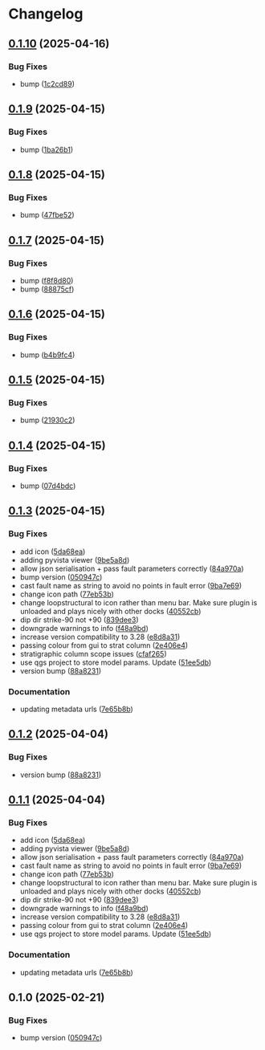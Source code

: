 # Changelog

## [0.1.10](https://github.com/lachlangrose/plugin_loopstructural/compare/v0.1.9...v0.1.10) (2025-04-16)


### Bug Fixes

* bump ([1c2cd89](https://github.com/lachlangrose/plugin_loopstructural/commit/1c2cd89dbcd30035ee0471d4c307edc43629b6ab))

## [0.1.9](https://github.com/lachlangrose/plugin_loopstructural/compare/v0.1.8...v0.1.9) (2025-04-15)


### Bug Fixes

* bump ([1ba26b1](https://github.com/lachlangrose/plugin_loopstructural/commit/1ba26b1ec47d8f2277cd11c484507755bdfc4818))

## [0.1.8](https://github.com/lachlangrose/plugin_loopstructural/compare/v0.1.7...v0.1.8) (2025-04-15)


### Bug Fixes

* bump ([47fbe52](https://github.com/lachlangrose/plugin_loopstructural/commit/47fbe528f07b82fdcc2a2b3f077e404bd3e6d4a4))

## [0.1.7](https://github.com/lachlangrose/plugin_loopstructural/compare/v0.1.6...v0.1.7) (2025-04-15)


### Bug Fixes

* bump ([f8f8d80](https://github.com/lachlangrose/plugin_loopstructural/commit/f8f8d80514484e6a1f57ee7109e35e4cb8533cd9))
* bump ([88875cf](https://github.com/lachlangrose/plugin_loopstructural/commit/88875cfab4bf855408dd0192c826e59bc3d22178))

## [0.1.6](https://github.com/lachlangrose/plugin_loopstructural/compare/v0.1.5...v0.1.6) (2025-04-15)


### Bug Fixes

* bump ([b4b9fc4](https://github.com/lachlangrose/plugin_loopstructural/commit/b4b9fc49bae261ce5bce1fb63d95fc807a469552))

## [0.1.5](https://github.com/lachlangrose/plugin_loopstructural/compare/v0.1.4...v0.1.5) (2025-04-15)


### Bug Fixes

* bump ([21930c2](https://github.com/lachlangrose/plugin_loopstructural/commit/21930c2281f616ab8efca4a58c969c7b46a995f1))

## [0.1.4](https://github.com/lachlangrose/plugin_loopstructural/compare/v0.1.3...v0.1.4) (2025-04-15)


### Bug Fixes

* bump ([07d4bdc](https://github.com/lachlangrose/plugin_loopstructural/commit/07d4bdc4256ee4cd0d64dc9ca434ae98818fba53))

## [0.1.3](https://github.com/lachlangrose/plugin_loopstructural/compare/v0.1.2...v0.1.3) (2025-04-15)


### Bug Fixes

* add icon ([5da68ea](https://github.com/lachlangrose/plugin_loopstructural/commit/5da68ea271ac8d3091c0936b2a30e8c3bbcb0100))
* adding pyvista viewer ([9be5a8d](https://github.com/lachlangrose/plugin_loopstructural/commit/9be5a8dedc985050f2e408aee638c7d4c006b432))
* allow json serialisation + pass fault parameters correctly ([84a970a](https://github.com/lachlangrose/plugin_loopstructural/commit/84a970a672704ff0e88ca7cc4e05c8a6a793ff59))
* bump version ([050947c](https://github.com/lachlangrose/plugin_loopstructural/commit/050947ca6468291ef40c947893215c6f7eb0becc))
* cast fault name as string to avoid no points in fault error ([9ba7e69](https://github.com/lachlangrose/plugin_loopstructural/commit/9ba7e690f6f155adf05f733f671858f1f07e0703))
* change icon path ([77eb53b](https://github.com/lachlangrose/plugin_loopstructural/commit/77eb53be95ffab87e67e2a93afa828f5443c073d))
* change loopstructural to icon rather than menu bar. Make sure plugin is unloaded and plays nicely with other docks ([40552cb](https://github.com/lachlangrose/plugin_loopstructural/commit/40552cb21a629488cde3e167eff7648d49620c55))
* dip dir strike-90 not +90 ([839dee3](https://github.com/lachlangrose/plugin_loopstructural/commit/839dee385b2984eb53469938620222ca5320f509))
* downgrade warnings to info ([f48a9bd](https://github.com/lachlangrose/plugin_loopstructural/commit/f48a9bd08e9cb81fc52444c8d6f9456261a15d6b))
* increase version compatibility to 3.28 ([e8d8a31](https://github.com/lachlangrose/plugin_loopstructural/commit/e8d8a3157943a44c7e4441d76894b9a85be53777))
* passing colour from gui to strat column ([2e406e4](https://github.com/lachlangrose/plugin_loopstructural/commit/2e406e4d34e6ac919b84cdb20a959036ea0d5d55))
* stratigraphic column scope issues ([cfaf265](https://github.com/lachlangrose/plugin_loopstructural/commit/cfaf265864fdd7b7a206270035e3895dae36e2be))
* use qgs project to store model params. Update ([51ee5db](https://github.com/lachlangrose/plugin_loopstructural/commit/51ee5db4e3640cadc421c4714ef58df7d38e7300))
* version bump ([88a8231](https://github.com/lachlangrose/plugin_loopstructural/commit/88a82314da6fbb6a5f5ad334bff4156a7b3872c7))


### Documentation

* updating metadata urls ([7e65b8b](https://github.com/lachlangrose/plugin_loopstructural/commit/7e65b8bb684f45d1657af59374c95cc2f135783e))

## [0.1.2](https://github.com/Loop3D/plugin_loopstructural/compare/v0.1.1...v0.1.2) (2025-04-04)


### Bug Fixes

* version bump ([88a8231](https://github.com/Loop3D/plugin_loopstructural/commit/88a82314da6fbb6a5f5ad334bff4156a7b3872c7))

## [0.1.1](https://github.com/Loop3D/plugin_loopstructural/compare/v0.1.0...v0.1.1) (2025-04-04)


### Bug Fixes

* add icon ([5da68ea](https://github.com/Loop3D/plugin_loopstructural/commit/5da68ea271ac8d3091c0936b2a30e8c3bbcb0100))
* adding pyvista viewer ([9be5a8d](https://github.com/Loop3D/plugin_loopstructural/commit/9be5a8dedc985050f2e408aee638c7d4c006b432))
* allow json serialisation + pass fault parameters correctly ([84a970a](https://github.com/Loop3D/plugin_loopstructural/commit/84a970a672704ff0e88ca7cc4e05c8a6a793ff59))
* cast fault name as string to avoid no points in fault error ([9ba7e69](https://github.com/Loop3D/plugin_loopstructural/commit/9ba7e690f6f155adf05f733f671858f1f07e0703))
* change icon path ([77eb53b](https://github.com/Loop3D/plugin_loopstructural/commit/77eb53be95ffab87e67e2a93afa828f5443c073d))
* change loopstructural to icon rather than menu bar. Make sure plugin is unloaded and plays nicely with other docks ([40552cb](https://github.com/Loop3D/plugin_loopstructural/commit/40552cb21a629488cde3e167eff7648d49620c55))
* dip dir strike-90 not +90 ([839dee3](https://github.com/Loop3D/plugin_loopstructural/commit/839dee385b2984eb53469938620222ca5320f509))
* downgrade warnings to info ([f48a9bd](https://github.com/Loop3D/plugin_loopstructural/commit/f48a9bd08e9cb81fc52444c8d6f9456261a15d6b))
* increase version compatibility to 3.28 ([e8d8a31](https://github.com/Loop3D/plugin_loopstructural/commit/e8d8a3157943a44c7e4441d76894b9a85be53777))
* passing colour from gui to strat column ([2e406e4](https://github.com/Loop3D/plugin_loopstructural/commit/2e406e4d34e6ac919b84cdb20a959036ea0d5d55))
* use qgs project to store model params. Update ([51ee5db](https://github.com/Loop3D/plugin_loopstructural/commit/51ee5db4e3640cadc421c4714ef58df7d38e7300))


### Documentation

* updating metadata urls ([7e65b8b](https://github.com/Loop3D/plugin_loopstructural/commit/7e65b8bb684f45d1657af59374c95cc2f135783e))

## 0.1.0 (2025-02-21)


### Bug Fixes

* bump version ([050947c](https://github.com/Loop3D/plugin_loopstructural/commit/050947ca6468291ef40c947893215c6f7eb0becc))
